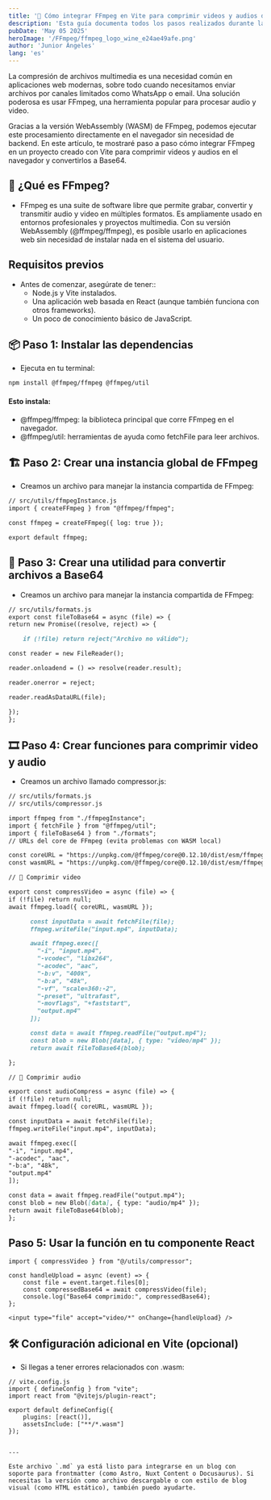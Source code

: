 ```yaml
---
title: '🧪 Cómo integrar FFmpeg en Vite para comprimir videos y audios desde el navegador'
description: 'Esta guía documenta todos los pasos realizados durante la migración de la base de datos desde un archivo de respaldo hacia un servidor de PostgreSQL, incluyendo los comandos utilizados, errores comunes y sus soluciones.'
pubDate: 'May 05 2025'
heroImage: '/FFmpeg/ffmpeg_logo_wine_e24ae49afe.png'
author: 'Junior Ángeles'
lang: 'es'
---
```


La compresión de archivos multimedia es una necesidad común en aplicaciones web modernas, sobre todo cuando necesitamos enviar archivos por canales limitados como WhatsApp o email. Una solución poderosa es usar FFmpeg, una herramienta popular para procesar audio y video.

Gracias a la versión WebAssembly (WASM) de FFmpeg, podemos ejecutar este procesamiento directamente en el navegador sin necesidad de backend. En este artículo, te mostraré paso a paso cómo integrar FFmpeg en un proyecto creado con Vite para comprimir videos y audios en el navegador y convertirlos a Base64.

## 🧰 ¿Qué es FFmpeg?

- FFmpeg es una suite de software libre que permite grabar, convertir y transmitir audio y video en múltiples formatos. Es ampliamente usado en entornos profesionales y proyectos multimedia. Con su versión WebAssembly (@ffmpeg/ffmpeg), es posible usarlo en aplicaciones web sin necesidad de instalar nada en el sistema del usuario.

## Requisitos previos

- Antes de comenzar, asegúrate de tener::
  - Node.js y Vite instalados.
  - Una aplicación web basada en React (aunque también funciona con otros frameworks).
  - Un poco de conocimiento básico de JavaScript.

## 📦 Paso 1: Instalar las dependencias

- Ejecuta en tu terminal:

```markdown
npm install @ffmpeg/ffmpeg @ffmpeg/util
```

#### Esto instala:

- @ffmpeg/ffmpeg: la biblioteca principal que corre FFmpeg en el navegador.
- @ffmpeg/util: herramientas de ayuda como fetchFile para leer archivos.

## 🏗️ Paso 2: Crear una instancia global de FFmpeg

- Creamos un archivo para manejar la instancia compartida de FFmpeg:

```markdown
// src/utils/ffmpegInstance.js
import { createFFmpeg } from "@ffmpeg/ffmpeg";

const ffmpeg = createFFmpeg({ log: true });

export default ffmpeg;
```

## 🔧 Paso 3: Crear una utilidad para convertir archivos a Base64

- Creamos un archivo para manejar la instancia compartida de FFmpeg:

```markdown
// src/utils/formats.js
export const fileToBase64 = async (file) => {
return new Promise((resolve, reject) => {

    if (!file) return reject("Archivo no válido");

const reader = new FileReader();

reader.onloadend = () => resolve(reader.result);

reader.onerror = reject;

reader.readAsDataURL(file);

});
};
```

## 🎞️ Paso 4: Crear funciones para comprimir video y audio

- Creamos un archivo llamado compressor.js:

```markdown
// src/utils/formats.js
// src/utils/compressor.js

import ffmpeg from "./ffmpegInstance";
import { fetchFile } from "@ffmpeg/util";
import { fileToBase64 } from "./formats";
// URLs del core de FFmpeg (evita problemas con WASM local)

const coreURL = "https://unpkg.com/@ffmpeg/core@0.12.10/dist/esm/ffmpeg-core.js";
const wasmURL = "https://unpkg.com/@ffmpeg/core@0.12.10/dist/esm/ffmpeg-core.wasm";

// 📼 Comprimir video

export const compressVideo = async (file) => {
if (!file) return null;
await ffmpeg.load({ coreURL, wasmURL });

      const inputData = await fetchFile(file);
      ffmpeg.writeFile("input.mp4", inputData);

      await ffmpeg.exec([
       	"-i", "input.mp4",
       	"-vcodec", "libx264",
       	"-acodec", "aac",
       	"-b:v", "400k",
       	"-b:a", "48k",
       	"-vf", "scale=360:-2",
       	"-preset", "ultrafast",
       	"-movflags", "+faststart",
       	"output.mp4"
      ]);

      const data = await ffmpeg.readFile("output.mp4");
      const blob = new Blob([data], { type: "video/mp4" });
      return await fileToBase64(blob);

};

// 🎵 Comprimir audio

export const audioCompress = async (file) => {
if (!file) return null;
await ffmpeg.load({ coreURL, wasmURL });

const inputData = await fetchFile(file);
ffmpeg.writeFile("input.mp4", inputData);

await ffmpeg.exec([
"-i", "input.mp4",
"-acodec", "aac",
"-b:a", "48k",
"output.mp4"
]);

const data = await ffmpeg.readFile("output.mp4");
const blob = new Blob([data], { type: "audio/mp4" });
return await fileToBase64(blob);
};
```

## Paso 5: Usar la función en tu componente React

```
import { compressVideo } from "@/utils/compressor";

const handleUpload = async (event) => {
	const file = event.target.files[0];
	const compressedBase64 = await compressVideo(file);
	console.log("Base64 comprimido:", compressedBase64);
};
```

```
<input type="file" accept="video/*" onChange={handleUpload} />
```

## 🛠️ Configuración adicional en Vite (opcional)

- Si llegas a tener errores relacionados con .wasm:

```
// vite.config.js
import { defineConfig } from "vite";
import react from "@vitejs/plugin-react";

export default defineConfig({
	plugins: [react()],
	assetsInclude: ["**/*.wasm"]
});
```

```

---

Este archivo `.md` ya está listo para integrarse en un blog con soporte para frontmatter (como Astro, Nuxt Content o Docusaurus). Si necesitas la versión como archivo descargable o con estilo de blog visual (como HTML estático), también puedo ayudarte.

```
